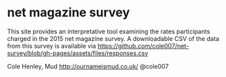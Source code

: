 # net magazine survey

This site provides an interpretative tool examining the rates participants charged in the 2015 net magazine survey.
A downloadable CSV of the data from this survey is available via https://github.com/cole007/net-survey/blob/gh-pages/assets/files/responses.csv

Cole Henley, Mud
http://ournameismud.co.uk/
@cole007
